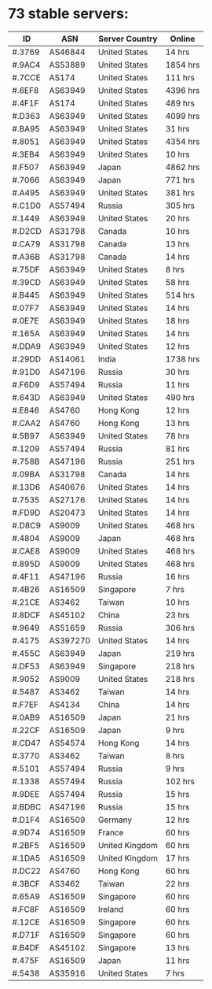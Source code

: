 # 73 stable servers:

| ID | ASN | Server Country | Online |
| ------ | ------ | ------ | ------ |
| #.3769 | AS46844 | United States | 14 hrs |
| #.9AC4 | AS53889 | United States | 1854 hrs |
| #.7CCE | AS174 | United States | 111 hrs |
| #.6EF8 | AS63949 | United States | 4396 hrs |
| #.4F1F | AS174 | United States | 489 hrs |
| #.D363 | AS63949 | United States | 4099 hrs |
| #.BA95 | AS63949 | United States | 31 hrs |
| #.8051 | AS63949 | United States | 4354 hrs |
| #.3EB4 | AS63949 | United States | 10 hrs |
| #.F507 | AS63949 | Japan | 4862 hrs |
| #.7066 | AS63949 | Japan | 771 hrs |
| #.A495 | AS63949 | United States | 381 hrs |
| #.C1D0 | AS57494 | Russia | 305 hrs |
| #.1449 | AS63949 | United States | 20 hrs |
| #.D2CD | AS31798 | Canada | 10 hrs |
| #.CA79 | AS31798 | Canada | 13 hrs |
| #.A36B | AS31798 | Canada | 14 hrs |
| #.75DF | AS63949 | United States | 8 hrs |
| #.39CD | AS63949 | United States | 58 hrs |
| #.B445 | AS63949 | United States | 514 hrs |
| #.07F7 | AS63949 | United States | 14 hrs |
| #.0E7E | AS63949 | United States | 18 hrs |
| #.165A | AS63949 | United States | 14 hrs |
| #.DDA9 | AS63949 | United States | 12 hrs |
| #.29DD | AS14061 | India | 1738 hrs |
| #.91D0 | AS47196 | Russia | 30 hrs |
| #.F6D9 | AS57494 | Russia | 11 hrs |
| #.643D | AS63949 | United States | 490 hrs |
| #.E846 | AS4760 | Hong Kong | 12 hrs |
| #.CAA2 | AS4760 | Hong Kong | 13 hrs |
| #.5B97 | AS63949 | United States | 78 hrs |
| #.1209 | AS57494 | Russia | 81 hrs |
| #.758B | AS47196 | Russia | 251 hrs |
| #.09BA | AS31798 | Canada | 14 hrs |
| #.13D6 | AS40676 | United States | 14 hrs |
| #.7535 | AS27176 | United States | 14 hrs |
| #.FD9D | AS20473 | United States | 14 hrs |
| #.D8C9 | AS9009 | United States | 468 hrs |
| #.4804 | AS9009 | Japan | 468 hrs |
| #.CAE8 | AS9009 | United States | 468 hrs |
| #.895D | AS9009 | United States | 468 hrs |
| #.4F11 | AS47196 | Russia | 16 hrs |
| #.4B26 | AS16509 | Singapore | 7 hrs |
| #.21CE | AS3462 | Taiwan | 10 hrs |
| #.8DCF | AS45102 | China | 23 hrs |
| #.9649 | AS51659 | Russia | 306 hrs |
| #.4175 | AS397270 | United States | 14 hrs |
| #.455C | AS63949 | Japan | 219 hrs |
| #.DF53 | AS63949 | Singapore | 218 hrs |
| #.9052 | AS9009 | United States | 218 hrs |
| #.5487 | AS3462 | Taiwan | 14 hrs |
| #.F7EF | AS4134 | China | 14 hrs |
| #.0AB9 | AS16509 | Japan | 21 hrs |
| #.22CF | AS16509 | Japan | 9 hrs |
| #.CD47 | AS54574 | Hong Kong | 14 hrs |
| #.3770 | AS3462 | Taiwan | 8 hrs |
| #.5101 | AS57494 | Russia | 9 hrs |
| #.1338 | AS57494 | Russia | 102 hrs |
| #.9DEE | AS57494 | Russia | 15 hrs |
| #.BDBC | AS47196 | Russia | 15 hrs |
| #.D1F4 | AS16509 | Germany | 12 hrs |
| #.9D74 | AS16509 | France | 60 hrs |
| #.2BF5 | AS16509 | United Kingdom | 60 hrs |
| #.1DA5 | AS16509 | United Kingdom | 17 hrs |
| #.DC22 | AS4760 | Hong Kong | 60 hrs |
| #.3BCF | AS3462 | Taiwan | 22 hrs |
| #.65A9 | AS16509 | Singapore | 60 hrs |
| #.FC8F | AS16509 | Ireland | 60 hrs |
| #.12CE | AS16509 | Singapore | 60 hrs |
| #.D71F | AS16509 | Singapore | 60 hrs |
| #.B4DF | AS45102 | Singapore | 13 hrs |
| #.475F | AS16509 | Japan | 11 hrs |
| #.5438 | AS35916 | United States | 7 hrs |

